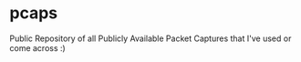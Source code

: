 pcaps
=====

Public Repository of all Publicly Available Packet Captures that I've used or come across :)
